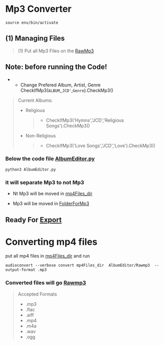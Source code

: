 # Mp3 Converter

    source env/bin/activate

## (1) Managing Files

> (1) Put all Mp3 Files on the [RawMp3](/AlbumEditor/Rawmp3/)

## Note: before running the Code!

- - Change Prefered Album, Artist, Genre CheckIfMp3(`ALBUM`,¸`JCD'`,`Genre`).CheckMp3()

> Current Albums:
>
> - Religious
>   > - CheckIfMp3('Hymns','JCD','Religious Songs').CheckMp3()
> - Non-Religious
>   > - CheckIfMp3('Love Songs','JCD','Love').CheckMp3()

### Below the code file [AlbumEditor.py](/albumeditor)

    python3 AlbumEditor.py

### it will separate Mp3 to not Mp3

- Nt Mp3 will be moved in [mp4Files_dir](/mp4Files_dir/)

* Mp3 will be moved in [FolderForMp3](/AlbumEditor/FolderForMp3/)

## Ready For [Export](/AlbumEditor/ReadyToExportmp3/)

# Converting mp4 files

put all mp4 files in [mp4Files_dir](/mp4Files_dir/) and run

    audioconvert --verbose convert mp4Files_dir  AlbumEditor/Rawmp3  --output-format .mp3

### Converted files will go [Rawmp3](/AlbumEditor/Rawmp3/)

> Accepted Formats
>
> - .mp3
> - .flac
> - .aiff
> - .mp4
> - .m4a
> - .wav
> - .ogg
